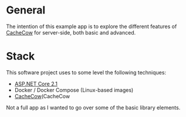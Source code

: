 [CacheCow]: https://github.com/aliostad/CacheCow "CacheCow"
[ASPNET]: https://docs.microsoft.com/en-us/aspnet/core/release-notes/aspnetcore-2.1?view=aspnetcore-2.1 "ASP.NET Core 2.1"

# General

The intention of this example app is to explore the different features of [CacheCow](CacheCow) for server-side, both basic and advanced.

# Stack

This software project uses to some level the following techniques:

* [ASP.NET Core 2.1](ASPNET)
* Docker / Docker Compose (Linux-based images)
* [CacheCow](CacheCow

Not a full app as I wanted to go over some of the basic library elements.
